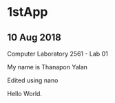 # 1stApp
## 10 Aug 2018

Computer Laboratory 2561 - Lab 01

My name is Thanapon Yalan

Edited using nano

Hello World.
